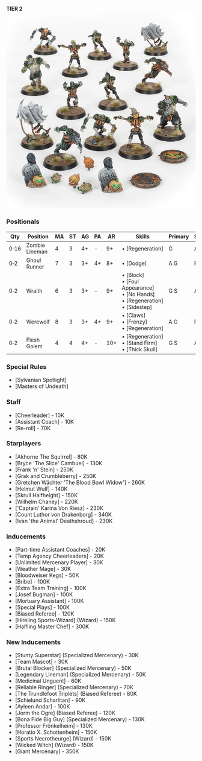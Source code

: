 ﻿**TIER 2**
![](../media/teams/NecromanticTeamLead.jpg)

### Positionals

| Qty  | Position       | MA | ST | AG | PA  | AR  | Skills                                                                                     | Primary | Secondary | Cost |
| ---- | -------------- | - | - | -- | -- | --- | ------------------------------------------------------------------------------------------ | ------- | --------- | ---- |
| 0‑16 | Zombie Lineman | 4 | 3 | 4+ | -  | 9+  | • [Regeneration]                                                                             | G       | A S       | 40K  |
| 0‑2  | Ghoul Runner   | 7 | 3 | 3+ | 4+ | 8+  | • [Dodge]                                                                                    | A G     | P S       | 75K  |
| 0‑2  | Wraith         | 6 | 3 | 3+ | -  | 9+  | • [Block]<br /> • [Foul Appearance] <br /> • [No Hands] <br /> • [Regeneration] <br /> • [Sidestep] | G S     | A         | 95K  |
| 0‑2  | Werewolf       | 8 | 3 | 3+ | 4+ | 9+  | • [Claws]<br /> • [Frenzy] <br /> • [Regeneration]                                               | A G     | P S       | 125K |
| 0‑2  | Flesh Golem    | 4 | 4 | 4+ | -  | 10+ | • [Regeneration]<br /> • [Stand Firm] <br /> • [Thick Skull]                                     | G S     | A         | 115K |

### Special Rules

* [Sylvanian Spotlight]
* [Masters of Undeath]

### Staff

* [Cheerleader] - 10K
* [Assistant Coach] - 10K
* [Re-roll] - 70K

### Starplayers

* [Akhorne The Squirrel] - 80K
* [Bryce 'The Slice' Cambuel] - 130K
* [Frank 'n' Stein] - 250K
* [Grak and Crumbleberry] - 250K
* [Gretchen Wächter 'The Blood Bowl Widow'] - 260K
* [Helmut Wulf] - 140K
* [Skrull Halfheight] - 150K
* [Wilhelm Chaney] - 220K
* ['Captain' Karina Von Riesz] - 230K
* [Count Luthor von Drakenborg] - 340K
* [Ivan 'the Animal' Deathshroud] - 230K

### Inducements

* [Part-time Assistant Coaches] - 20K
* [Temp Agency Cheerleaders] - 20K
* [Unlimited Mercenary Player] - 30K
* [Weather Mage] - 30K
* [Bloodweiser Kegs] - 50K
* [Bribe] - 100K
* [Extra Team Training] - 100K
* [Josef Bugman] - 100K
* [Mortuary Assistant] - 100K
* [Special Plays] - 100K
* [Biased Referee] - 120K
* [Hireling Sports-Wizard] (Wizard) - 150K
* [Halfling Master Chef] - 300K

### New Inducements

* [Stunty Superstar] (Specialized Mercenary) - 30K
* [Team Mascot] - 30K
* [Brutal Blocker] (Specialized Mercenary) - 50K
* [Legendary Lineman] (Specialized Mercenary) - 50K
* [Medicinal Unguent] - 60K
* [Reliable Ringer] (Specialized Mercenary) - 70K
* [The Trundlefoot Triplets] (Biased Referee) - 80K
* [Schielund Scharlitan] - 90K
* [Ayleen Andar] - 100K
* [Jorm the Ogre] (Biased Referee) - 120K
* [Bona Fide Big Guy] (Specialized Mercenary) - 130K
* [Professor Frönkelheim] - 130K
* [Horatio X. Schottenheim] - 150K
* [Sports Necrotheurge] (Wizard) - 150K
* [Wicked Witch] (Wizard) - 150K
* [Giant Mercenary] - 350K
